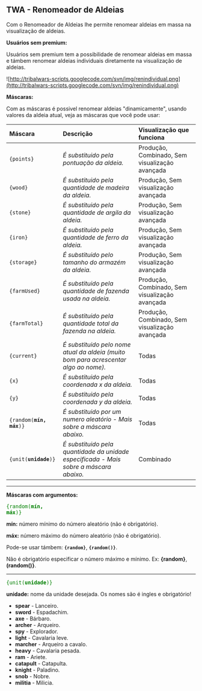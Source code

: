 ## TWA - Renomeador de Aldeias ##

Com o Renomeador de Aldeias lhe permite renomear aldeias em massa na visualização de aldeias.

**Usuários sem premium:**

Usuários sem premium tem a possibilidade de renomear aldeias em massa e támbem renomear aldeias individuais diretamente na visualização de aldeias.

![http://tribalwars-scripts.googlecode.com/svn/img/renindividual.png](http://tribalwars-scripts.googlecode.com/svn/img/renindividual.png)

**Máscaras:**

Com as máscaras é possivel renomear aldeias "dinamicamente", usando valores da aldeia atual, veja as máscaras que você pode usar:

| **Máscara** | **Descrição** | **Visualização que funciona** |
|:------------|:--------------|:------------------------------|
| `{points}`  | _É substituido pela pontuação da aldeia._ | Produção, Combinado, Sem visualização avançada |
| `{wood}`    | _É substituido pela quantidade de madeira da aldeia._ | Produção, Sem visualização avançada |
| `{stone}`   | _É substituido pela quantidade de argila da aldeia._ | Produção, Sem visualização avançada |
| `{iron}`    | _É substituido pela quantidade de ferro da aldeia._ | Produção, Sem visualização avançada |
| `{storage}` | _É substituido pelo tamanho do armazém da aldeia._ | Produção, Sem visualização avançada |
| `{farmUsed}` | _É substituido pela quantidade de fazenda usada na aldeia._ | Produção, Combinado, Sem visualização avançada |
| `{farmTotal}` | _É substituido pela quantidade total da fazenda na aldeia._ | Produção, Combinado, Sem visualização avançada |
| `{current}` | _É substituido pelo nome atual da aldeia (muito bom para acrescentar algo ao nome)._ | Todas                         |
| `{x}`       | _É substituido pela coordenada x da aldeia._ | Todas                         |
| `{y}`       | _É substituido pela coordenada y da aldeia._ | Todas                         |
| `{random(`**`mín, máx`**`)}` | _É substituido por um numero aleatório - Mais sobre a máscara abaixo._ | Todas                         |
| `{unit(`**`unidade`**`)}` | _É substituido pela quantidade da unidade especificada - Mais sobre a máscara abaixo._ | Combinado                     |


---


**Máscaras com argumentos:**

<font color='green' size='3'><code>{random(</code><b><code>mín, máx</code></b><code>)}</code></font>

**mín:** número mínimo do número aleatório (não é obrigatório).

**máx:** número máximo do número aleatório (não é obrigatório).

Pode-se usar támbem: **`{random}`**, **`{random()}`**.

Não é obrigatório especificar o número máximo e mínimo. Ex: **{random}**, **(random()}**.

---

<font color='green' size='3'><code>{unit(</code><b><code>unidade</code></b><code>)}</code></font>

**unidade:** nome da unidade desejada. Os nomes são é ingles e obrigatório!

  * **spear** - Lanceiro.
  * **sword** - Espadachim.
  * **axe** - Bárbaro.
  * **archer** - Arqueiro.
  * **spy** - Explorador.
  * **light** - Cavalaria leve.
  * **marcher** - Arqueiro a cavalo.
  * **heavy** - Cavalaria pesada.
  * **ram** - Ariete.
  * **catapult** - Catapulta.
  * **knight** - Paladino.
  * **snob** - Nobre.
  * **militia** - Milicia.